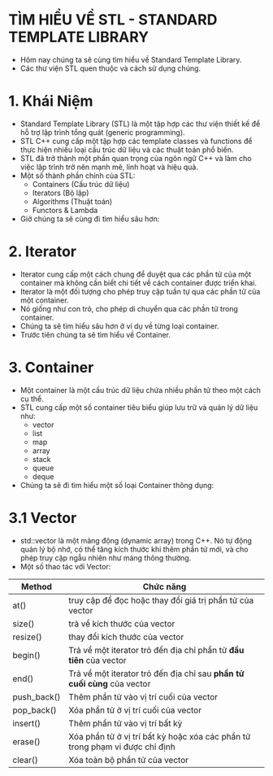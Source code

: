 # TÌM HIỂU VỀ STL - STANDARD TEMPLATE LIBRARY
- Hôm nay chúng ta sẽ cùng tìm hiểu về Standard Template Library.
- Các thư viện STL quen thuộc và cách sử dụng chúng.

# 1. Khái Niệm
- Standard Template Library (STL) là một tập hợp các thư viện thiết kế để hỗ trợ lập trình tổng quát (generic programming). 
- STL C++ cung cấp một tập hợp các template classes và functions để thực hiện nhiều loại cấu trúc dữ liệu và các thuật toán phổ biến. 
- STL đã trở thành một phần quan trọng của ngôn ngữ C++ và làm cho việc lập trình trở nên mạnh mẽ, linh hoạt và hiệu quả.
- Một số thành phần chính của STL:
  - Containers (Cấu trúc dữ liệu)
  - Iterators (Bộ lặp)
  - Algorithms (Thuật toán)
  - Functors & Lambda
- Giờ chúng ta sẽ cùng đi tìm hiểu sâu hơn:

# 2. Iterator
- Iterator cung cấp một cách chung để duyệt qua các phần tử của một container mà không cần biết chi tiết về cách container được triển khai.
- Iterator là một đối tượng cho phép truy cập tuần tự qua các phần tử của một container.
- Nó giống như con trỏ, cho phép di chuyển qua các phần tử trong container.
- Chúng ta sẽ tìm hiểu sâu hơn ở ví dụ về từng loại container.
- Trước tiên chúng ta sẽ tìm hiểu về Container. 

# 3. Container
- Một container là một cấu trúc dữ liệu chứa nhiều phần tử theo một cách cụ thể. 
- STL cung cấp một số container tiêu biểu giúp lưu trữ và quản lý dữ liệu như:
  - vector
  - list
  - map
  - array
  - stack
  - queue
  - deque
- Chúng ta sẽ đi tìm hiểu một số loại Container thông dụng:


# 3.1 Vector
- std::vector là một mảng động (dynamic array) trong C++. Nó tự động quản lý bộ nhớ, có thể tăng kích thước khi thêm phần tử mới, và cho phép truy cập ngẫu nhiên như mảng thông thường.
- Một số thao tác với Vector:

| Method | Chức năng           |
|-----|--------------------|
| at()  | truy cập để đọc hoặc thay đổi giá trị phần tử của vector  |
| size()   | trả về kích thước của vector  |
| resize()   |  thay đổi kích thước của vector |
| begin()   |  Trả về một iterator trỏ đến địa chỉ phần tử **đầu tiên** của vector|
| end()   |  Trả về một iterator trỏ đến địa chỉ sau **phần tử cuối cùng** của vector|
| push_back()  | Thêm phần tử vào vị trí cuối của vector  |
| pop_back()  |  Xóa phần tử ở vị trí cuối của vector |
| insert()   |  Thêm phần tử vào vị trí bất kỳ  |
| erase()   | Xóa phần tử ở vị trí bất kỳ hoặc xóa các phần tử trong phạm vi được chỉ định |
| clear()  | Xóa toàn bộ phần tử của vector |



